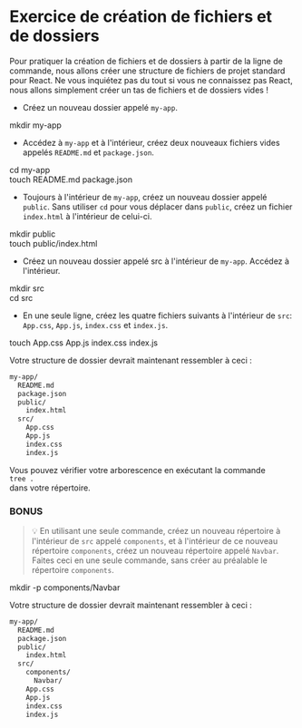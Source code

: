 # Exercice de création de fichiers et de dossiers

Pour pratiquer la création de fichiers et de dossiers à partir de la ligne de commande, nous allons créer une structure de fichiers de projet standard pour React. Ne vous inquiétez pas du tout si vous ne connaissez pas React, nous allons simplement créer un tas de fichiers et de dossiers vides !

- Créez un nouveau dossier appelé `my-app`.

mkdir my-app

- Accédez à `my-app` et à l'intérieur, créez deux nouveaux fichiers vides appelés `README.md` et `package.json`.

cd my-app  
touch README.md package.json

- Toujours à l'intérieur de `my-app`, créez un nouveau dossier appelé `public`. Sans utiliser `cd` pour vous déplacer dans `public`, créez un fichier `index.html` à l'intérieur de celui-ci.

mkdir public  
touch public/index.html

- Créez un nouveau dossier appelé src à l'intérieur de `my-app`. Accédez à l'intérieur.

mkdir src  
cd src

- En une seule ligne, créez les quatre fichiers suivants à l'intérieur de `src`: `App.css`, `App.js`, `index.css` et `index.js`.

touch App.css App.js index.css index.js

Votre structure de dossier devrait maintenant ressembler à ceci :

```bash
my-app/
  README.md
  package.json
  public/
    index.html
  src/
    App.css
    App.js
    index.css
    index.js
```

Vous pouvez vérifier votre arborescence en exécutant la commande  
`tree .`  
dans votre répertoire.

### BONUS

> 💡 En utilisant une seule commande, créez un nouveau répertoire à l'intérieur de `src` appelé `components`, et à l'intérieur de ce nouveau répertoire `components`, créez un nouveau répertoire appelé `Navbar`. Faites ceci en une seule commande, sans créer au préalable le répertoire `components`.

mkdir -p components/Navbar

Votre structure de dossier devrait maintenant ressembler à ceci :

```bash
my-app/
  README.md
  package.json
  public/
    index.html
  src/
    components/
      Navbar/
    App.css
    App.js
    index.css
    index.js
```
